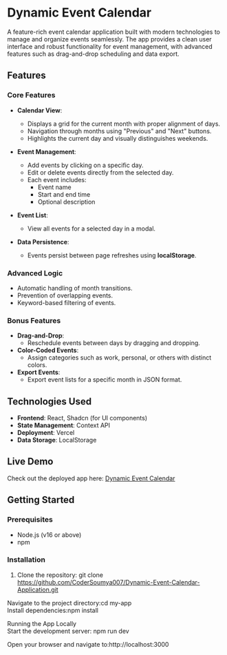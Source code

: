 # Dynamic Event Calendar

A feature-rich event calendar application built with modern technologies to manage and organize events seamlessly. The app provides a clean user interface and robust functionality for event management, with advanced features such as drag-and-drop scheduling and data export.

## Features

### Core Features
- **Calendar View**:
  - Displays a grid for the current month with proper alignment of days.  
  - Navigation through months using "Previous" and "Next" buttons.  
  - Highlights the current day and visually distinguishes weekends.  
 
- **Event Management**:
  - Add events by clicking on a specific day.  
  - Edit or delete events directly from the selected day.  
  - Each event includes:  
    - Event name  
    - Start and end time  
    - Optional description  

- **Event List**:  
  - View all events for a selected day in a modal.  

- **Data Persistence**:  
  - Events persist between page refreshes using **localStorage**.  

### Advanced Logic  
- Automatic handling of month transitions.  
- Prevention of overlapping events.  
- Keyword-based filtering of events.  

### Bonus Features  
- **Drag-and-Drop**:  
  - Reschedule events between days by dragging and dropping.  
- **Color-Coded Events**:  
  - Assign categories such as work, personal, or others with distinct colors.  
- **Export Events**:  
  - Export event lists for a specific month in JSON format.  

## Technologies Used  
- **Frontend**: React, Shadcn (for UI components)  
- **State Management**: Context API  
- **Deployment**: Vercel  
- **Data Storage**: LocalStorage  

## Live Demo
Check out the deployed app here: [Dynamic Event Calendar](https://dzwimj3umskmcavv.vercel.app)  

## Getting Started

### Prerequisites
- Node.js (v16 or above)
- npm

### Installation
1. Clone the repository:  git clone https://github.com/CoderSoumya007/Dynamic-Event-Calendar-Application.git  

Navigate to the project directory:cd my-app  
Install dependencies:npm install  

Running the App Locally  
Start the development server: npm run dev  


Open your browser and navigate to:http://localhost:3000  
